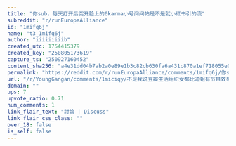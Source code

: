 ```yaml
---
title: "你sub，每天打开后突开脸上的0karma小号问问帖是不是就小红书引的流"
subreddit: "r/runEuropaAlliance"
id: "1mifq6j"
name: "t3_1mifq6j"
author: "iiiiiiiiib"
created_utc: 1754415379
created_key: "250805173619"
capture_ts: "250927160452"
content_sha256: "a4e31dd04b7ab2a0e89e1b3c82cb630fa6a431c870a1ef718055e02b719b2aa7"
permalink: "https://reddit.com/r/runEuropaAlliance/comments/1mifq6j/你sub每天打开后突开脸上的0karma小号问问帖是不是就小红书引的流/"
url: "/r/YoungGangan/comments/1miciqy/不是我说豆瓣生活组织女都比迪蛆有节目效果先是到处灌水发武大做题傻狗亲姨是区委书记的谣言引来我党赵弹清/"
domain: ""
ups: 7
upvote_ratio: 0.71
num_comments: 1
link_flair_text: "討論 | Discuss"
link_flair_css_class: ""
over_18: false
is_self: false
---
```


